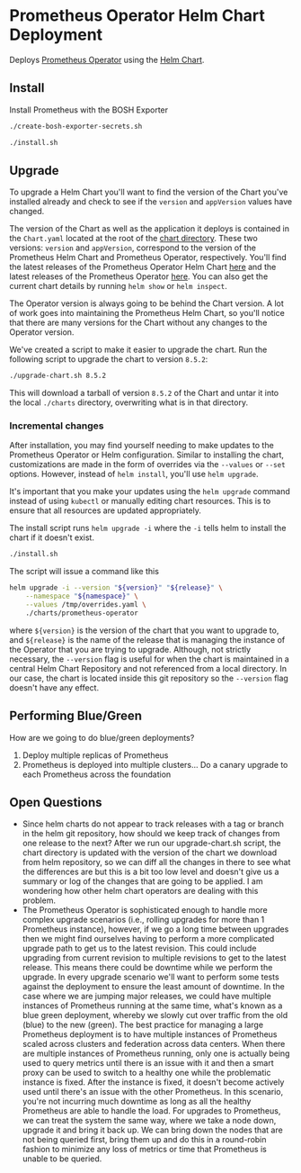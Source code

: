 # Prometheus Operator Helm Chart Deployment

Deploys [Prometheus Operator](https://github.com/coreos/prometheus-operator) using the [Helm Chart](https://github.com/helm/charts/tree/master/stable/prometheus-operator).

## Install

Install Prometheus with the BOSH Exporter

```bash
./create-bosh-exporter-secrets.sh
```

```bash
./install.sh
```

## Upgrade

To upgrade a Helm Chart you'll want to find the version of the Chart you've installed already and check to see if the `version` and `appVersion` values have changed.

The version of the Chart as well as the application it deploys is contained in the `Chart.yaml` located at the root of the [chart directory](./charts/prometheus-operator/Chart.yaml). These two versions: `version` and `appVersion`, correspond to the version of the Prometheus Helm Chart and Prometheus Operator, respectively. You'll find the latest releases of the Prometheus Operator Helm Chart [here](https://hub.helm.sh/charts/stable/prometheus-operator) and the latest releases of the Prometheus Operator [here](https://github.com/coreos/prometheus-operator/releases). You can also get the current chart details by running `helm show` or `helm inspect`.

The Operator version is always going to be behind the Chart version. A lot of work goes into maintaining the Prometheus Helm Chart, so you'll notice that there are many versions for the Chart without any changes to the Operator version.

We've created a script to make it easier to upgrade the chart. Run the following script to upgrade the chart to version `8.5.2`:

```bash
./upgrade-chart.sh 8.5.2
```

This will download a tarball of version `8.5.2` of the Chart and untar it into the local `./charts` directory, overwriting what is in that directory.

### Incremental changes

After installation, you may find yourself needing to make updates to the Prometheus Operator or Helm configuration. Similar to installing the chart, customizations are made in the form of overrides via the `--values` or `--set` options. However, instead of `helm install`, you'll use `helm upgrade`.

It's important that you make your updates using the `helm upgrade` command instead of using `kubectl` or manually editing chart resources. This is to ensure that all resources are updated appropriately.

The install script runs `helm upgrade -i` where the `-i` tells helm to install the chart if it doesn't exist.

```bash
./install.sh
```

The script will issue a command like this

```bash
helm upgrade -i --version "${version}" "${release}" \
    --namespace "${namespace}" \
    --values /tmp/overrides.yaml \
    ./charts/prometheus-operator
```

where `${version}` is the version of the chart that you want to upgrade to, and `${release}` is the name of the release that is managing the instance of the Operator that you are trying to upgrade. Although, not strictly necessary, the `--version` flag is useful for when the chart is maintained in a central Helm Chart Repository and not referenced from a local directory. In our case, the chart is located inside this git repository so the `--version` flag doesn't have any effect.

## Performing Blue/Green

How are we going to do blue/green deployments?

1. Deploy multiple replicas of Prometheus
2. Prometheus is deployed into multiple clusters... Do a canary upgrade to each Prometheus across the foundation

## Open Questions

- Since helm charts do not appear to track releases with a tag or branch in the helm git repository, how should we keep track of changes from one release to the next? After we run our upgrade-chart.sh script, the chart directory is updated with the version of the chart we download from helm repository, so we can diff all the changes in there to see what the differences are but this is a bit too low level and doesn't give us a summary or log of the changes that are going to be applied. I am wondering how other helm chart operators are dealing with this problem.
- The Prometheus Operator is sophisticated enough to handle more complex upgrade scenarios (i.e., rolling upgrades for more than 1 Prometheus instance), however, if we go a long time between upgrades then we might find ourselves having to perform a more complicated upgrade path to get us to the latest revision. This could include upgrading from current revision to multiple revisions to get to the latest release. This means there could be downtime while we perform the upgrade. In every upgrade scenario we'll want to perform some tests against the deployment to ensure the least amount of downtime. In the case where we are jumping major releases, we could have multiple instances of Prometheus running at the same time, what's known as a blue green deployment, whereby we slowly cut over traffic from the old (blue) to the new (green).  The best practice for managing a large Prometheus deployment is to have multiple instances of Prometheus scaled across clusters and federation across data centers. When there are multiple instances of Prometheus running, only one is actually being used to query metrics until there is an issue with it and then a smart proxy can be used to switch to a healthy one while the problematic instance is fixed. After the instance is fixed, it doesn't become actively used until there's an issue with the other Prometheus. In this scenario, you're not incurring much downtime as long as all the healthy Prometheus are able to handle the load. For upgrades to Prometheus, we can treat the system the same way, where we take a node down, upgrade it and bring it back up. We can bring down the nodes that are not being queried first, bring them up and do this in a round-robin fashion to minimize any loss of metrics or time that Prometheus is unable to be queried.

